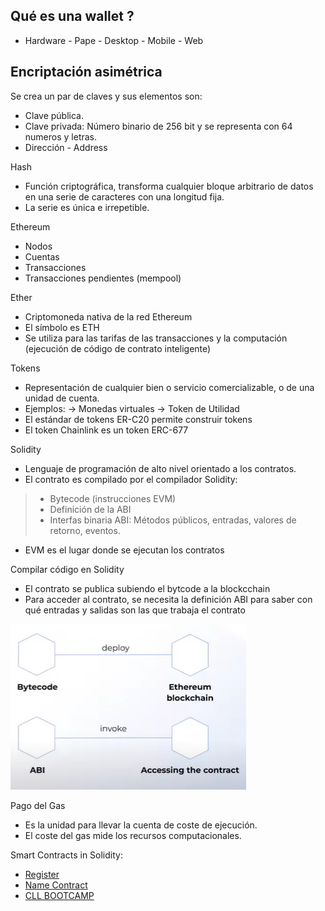 ## Qué es una wallet ? 

* Hardware - Pape - Desktop - Mobile - Web 


## Encriptación asimétrica

Se crea un par de claves y sus elementos son:

* Clave pública.
* Clave privada: Número binario de 256 bit y se representa con 64 numeros y letras. 
* Dirección - Address


Hash

* Función criptográfica, transforma cualquier bloque arbitrario de datos en una serie de caracteres con una longitud fija. 
* La serie es única e irrepetible.


Ethereum

* Nodos
* Cuentas
* Transacciones
* Transacciones pendientes (mempool)

Ether

* Criptomoneda nativa de la red Ethereum
* El símbolo es ETH
* Se utiliza para las tarifas de las transacciones y la computación (ejecución de código de contrato inteligente)

Tokens 

* Representación de cualquier bien o servicio comercializable, o de una unidad de cuenta.
* Ejemplos:
-> Monedas virtuales
-> Token de Utilidad
* El estándar de tokens ER-C20 permite construir tokens
* El token Chainlink es un token ERC-677


Solidity

* Lenguaje de programación de alto nivel orientado a los contratos.
* El contrato es compilado por el compilador Solidity:
> * Bytecode (instrucciones EVM)
> * Definición de la ABI 
> * Interfas binaria ABI: Métodos públicos, entradas, valores de retorno, eventos.
* EVM es el lugar donde se ejecutan los contratos

Compilar código en Solidity

*  El contrato se publica subiendo el bytcode a la blockcchain
*  Para acceder al contrato, se necesita la definición ABI para saber con qué entradas y salidas son las que trabaja el contrato

![Aquí la descripción de la imagen por si no carga](bytecode.PNG)

Pago del Gas

* Es la unidad para llevar la cuenta de coste de ejecución.
* El coste del gas mide los recursos computacionales.

 
Smart Contracts in Solidity:


* [Register](https://gist.github.com/9534119866b35b372b2ea929e1b23a1e.git)
* [Name Contract](https://gist.github.com/9dbe6fe6767f3a15d7e220df7ac1b99e.git)
* [CLL BOOTCAMP](https://gist.github.com/45f33f28542f7d83741c6456ef04f7ca.git)











